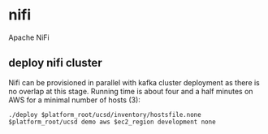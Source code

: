 # nifi
Apache NiFi

## deploy nifi cluster
Nifi can be provisioned in parallel with kafka cluster deployment as there is no overlap at this stage. Running time is about four and a half minutes on AWS for a minimal number of hosts (3):

    ./deploy $platform_root/ucsd/inventory/hostsfile.none $platform_root/ucsd demo aws $ec2_region development none
